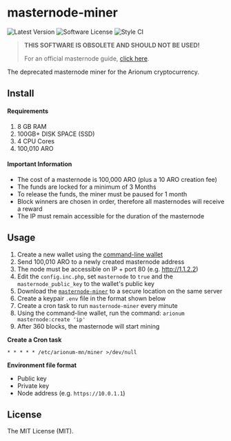 # masternode-miner

![Latest Version][ico-version]
![Software License][ico-license]
![Style CI][ico-styleci]

> **THIS SOFTWARE IS OBSOLETE AND SHOULD NOT BE USED!**
>
> For an official masternode guide, [click here][link-masternode-setup-guide].

The deprecated masternode miner for the Arionum cryptocurrency.

## Install

#### Requirements

1. 8 GB RAM
2. 100GB+ DISK SPACE (SSD)
3. 4 CPU Cores
4. 100,010 ARO

#### Important Information

- The cost of a masternode is 100,000 ARO (plus a 10 ARO creation fee)
- The funds are locked for a minimum of 3 Months
- To release the funds, the miner must be paused for 1 month
- Block winners are chosen in order, therefore all masternodes will receive a reward
- The IP must remain accessible for the duration of the masternode

## Usage

1. Create a new wallet using the [command-line wallet][link-arionum-cli]
1. Send 100,010 ARO to a newly created masternode address
1. The node must be accessible on IP + port 80 (e.g. http://1.1.2.2)
1. Edit the `config.inc.php`, set `masternode` to `true` and the `masternode_public_key` to the wallet's public key
1. Download the [`masternode-miner`](./masternode-miner) to a secure location on the same server
1. Create a keypair `.env` file in the format shown below
1. Create a cron task to run `masternode-miner` every minute
1. Using the command-line wallet, run the command: `arionum masternode:create 'ip'`
1. After 360 blocks, the masternode will start mining

**Create a Cron task**

```cron
* * * * * /etc/arionum-mn/miner >/dev/null
```

**Environment file format**

- Public key
- Private key
- Node address (e.g. `https://10.0.1.1`)

## License

The MIT License (MIT).

[ico-version]: https://img.shields.io/badge/status-deprecated-red.svg?style=flat-square
[ico-license]: https://img.shields.io/badge/license-MIT-brightgreen.svg?style=flat-square
[ico-styleci]: https://styleci.io/repos/143841461/shield

[link-arionum-cli]: https://github.com/pxgamer/arionum-cli
[link-masternode-setup-guide]: https://forum.arionum.com/viewtopic.php?f=13&t=367
